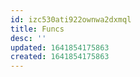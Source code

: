 ```yaml
---
id: izc530ati922ownwa2dxmql
title: Funcs
desc: ''
updated: 1641854175863
created: 1641854175863
---
```



